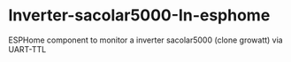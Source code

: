 # Inverter-sacolar5000-In-esphome
ESPHome component to monitor a inverter sacolar5000 (clone growatt) via UART-TTL 
